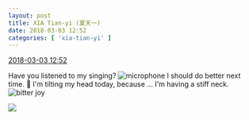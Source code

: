 ```yaml
---
layout: post
title: XIA Tian-yi (夏天一)
date: 2018-03-03 12:52
categories: [ 'xia-tian-yi' ]
---
```


<div class="weibo-info">
  <a href="https://weibo.com/6286030291/G5EocEgIK">2018-03-03 12:52</a>
</div>

Have you listened to my singing? ![microphone](https://img.t.sinajs.cn/t4/appstyle/expression/ext/normal/9f/huatongv2_org.gif) I should do better next time. :muscle: I'm tilting my head today, because … I'm having a stiff neck. ![bitter joy](https://img.t.sinajs.cn/t4/appstyle/expression/ext/normal/2c/moren_yunbei_org.png)

<!-- more -->

<a href="http://wx3.sinaimg.cn/mw690/006RpxDlgy1fozjbw7shsj30rv1121kx.jpg">
  <img class="weibo-pic-preview" src="http://wx3.sinaimg.cn/orj360/006RpxDlgy1fozjbw7shsj30rv1121kx.jpg" />
</a>
